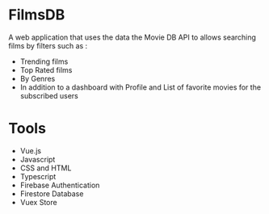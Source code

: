 # FilmsDB
A web application that uses the data the Movie DB API to allows searching films by filters such as :
- Trending films 
- Top Rated films 
- By Genres
- In addition to a dashboard with Profile and List of favorite movies for the subscribed users
# Tools 
- Vue.js
- Javascript
- CSS and HTML 
- Typescript 
- Firebase Authentication 
- Firestore Database
- Vuex Store
